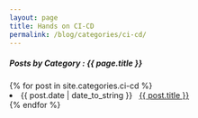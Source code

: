 ```yaml
---
layout: page
title: Hands on CI-CD 
permalink: /blog/categories/ci-cd/
---
```


<h5 class="mt-3"> Posts by Category : {{ page.title }} </h5>


<div class="card">
{% for post in site.categories.ci-cd %}
 <li class="category-posts"><span>{{ post.date | date_to_string }}</span> &nbsp; <a href="{{ post.url }}">{{ post.title }}</a></li>
{% endfor %}
</div>


